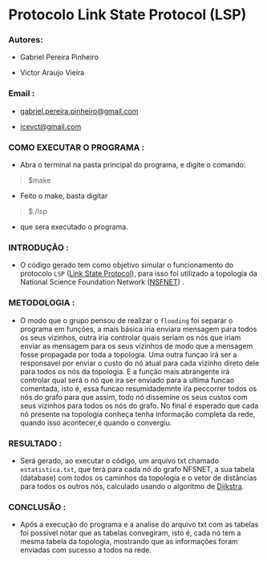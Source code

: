 # Protocolo Link State Protocol (LSP)

### Autores:

- Gabriel Pereira Pinheiro 

- Victor Araujo Vieira  

### Email :

- gabriel.pereira.pinheiro@gmail.com

- icevct@gmail.com


### COMO EXECUTAR O PROGRAMA :

- Abra o terminal na pasta principal do programa, e digite o comando:

> $make

- Feito o make, basta digitar

> $./lsp 

- que sera executado o programa.

### INTRODUÇÃO :

- O código gerado tem como objetivo simular o funcionamento do protocolo ```LSP``` ([Link State Protocol](https://en.wikipedia.org/wiki/Link-state_routing_protocol)), para isso foi utilizado a topologia da National Science Foundation Network ([NSFNET](https://www.nsf.gov/news/news_summ.jsp?cntn_id=103050)) .

### METODOLOGIA :

- O modo que o grupo pensou de realizar o ```flooding``` foi separar o programa em funções, a mais básica iria enviara mensagem para todos os seus vizinhos, outra iria controlar quais seriam os nós que iriam enviar as mensagem para os seus vizinhos de modo que a mensagem fosse propagada por toda a topologia. Uma outra funçao irá ser a responsavel por enviar o custo do nó atual para cada vizinho direto dele para todos os nós da topologia. E a função mais abrangente irá controlar qual será o nó que ira ser enviado para a ultima funcao comentada, isto é, essa funcao resumidademnte iŕa peccorrer todos os nós do grafo para que assim, todo nó dissemine os seus custos com seus vizinhos para todos os nós do grafo. No final é esperado que cada nó presente na topologia conheça tenha informação completa da rede, quando isso acontecer,é quando o convergiu. 

### RESULTADO :

- Será gerado, ao executar o código, um arquivo txt chamado ```estatistica.txt```, que terá para cada nó do grafo NFSNET, a sua tabela (database) com todos os caminhos da topologia e o vetor de distâncias para todos os outros nós, calculado usando o algoritmo de [Dijkstra](https://en.wikipedia.org/wiki/Dijkstra%27s_algorithm).

### CONCLUSÃO :

- Após a execução do programa e a analise do arquivo txt com as tabelas foi possivel notar que as tabelas convegiram, isto é, cada nó tem a mesma tabela da topologia, mostrando que as informações foram enviadas com sucesso a todos na rede.


